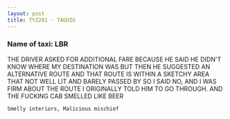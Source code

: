 ```yaml
---
layout: post
title: TYZ201 - TAGUIG
---
```


### Name of taxi: LBR

THE DRIVER ASKED FOR ADDITIONAL FARE BECAUSE HE SAID HE DIDN'T KNOW WHERE MY DESTINATION WAS BUT THEN HE SUGGESTED AN ALTERNATIVE ROUTE AND THAT ROUTE IS WITHIN A SKETCHY AREA THAT NOT WELL LIT AND BARELY PASSED BY SO I SAID NO, AND I WAS FIRM ABOUT THE ROUTE I ORIGINALLY TOLD HIM TO GO THROUGH. AND THE FUCKING CAB SMELLED LIKE BEER 

```Smelly interiors, Malicious mischief```
